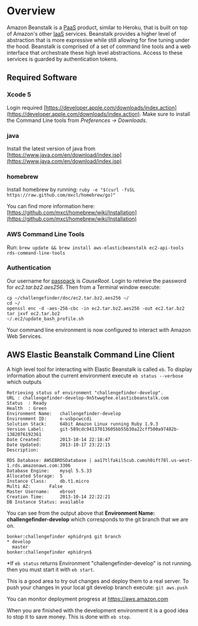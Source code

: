 # Overview
Amazon Beanstalk is a [PaaS](https://en.wikipedia.org/wiki/Cloud_computing#Platform_as_a_service_.28PaaS.29) product, similar to Heroku, that is built on top of Amazon's other [IaaS](https://en.wikipedia.org/wiki/Cloud_computing#Infrastructure_as_a_service_.28IaaS.29) services. Beanstalk provides a higher level of abstraction that is more expressive while still allowing for fine tuning under the hood. Beanstalk is comprised of a set of command line tools and a web interface that orchestrate these high level abstractions. Access to these services is guarded by authentication tokens.

## Required Software

### Xcode 5
Login required [https://developer.apple.com/downloads/index.action](https://developer.apple.com/downloads/index.action). Make sure to install the Command Line tools from _Preferences -> Downloads_.

### java
Install the latest version of java from [https://www.java.com/en/download/index.jsp](https://www.java.com/en/download/index.jsp)

### homebrew
Install homebrew by running: ``ruby -e "$(curl -fsSL https://raw.github.com/mxcl/homebrew/go)"``

You can find more information here: [https://github.com/mxcl/homebrew/wiki/Installation](https://github.com/mxcl/homebrew/wiki/Installation)

### AWS Command Line Tools
Run: ``brew update && brew install aws-elasticbeanstalk ec2-api-tools rds-command-line-tools``

### Authentication
Our username for [passpack](https://www.passpack.com/online/) is *CauseRoot*. Login to retreive the password for *ec2.tar.bz2.aes256*. Then from a Terminal window execute:

    cp ~/challengefinder/doc/ec2.tar.bz2.aes256 ~/
    cd ~/
    openssl enc -d -aes-256-cbc -in ec2.tar.bz2.aes256 -out ec2.tar.bz2
    tar jxvf ec2.tar.bz2
    ~/.ec2/update_bash_profile.sh
    
Your command line environment is now configured to interact with Amazon Web Services.

## AWS Elastic Beanstalk Command Line Client
A high level tool for interacting with Elastic Beanstalk is called ``eb``. To display information about the current environment execute ``eb status --verbose`` which outputs

    Retrieving status of environment "challengefinder-develop".
    URL	: challengefinder-develop-9n5twwgfee.elasticbeanstalk.com
    Status	: Ready
    Health	: Green
    Environment Name:	challengefinder-develop
    Environment ID:		e-usbpcwccdi
    Solution Stack:		64bit Amazon Linux running Ruby 1.9.3
    Version Label:		git-589cdc94137013605bb55b30a22cff500a97482b-1382076192361
    Date Created:		2013-10-14 22:18:47
    Date Updated:		2013-10-17 23:22:15
    Description:		

    RDS Database: AWSEBRDSDatabase | aa17tlfakil5cub.cumsh0ift78l.us-west-1.rds.amazonaws.com:3306
    Database Engine:	mysql 5.5.33
    Allocated Storage:	5
    Instance Class:		db.t1.micro
    Multi AZ:		False
    Master Username:	ebroot
    Creation Time:		2013-10-14 22:22:21
    DB Instance Status:	available

You can see from the output above that **Environment Name:	challengefinder-develop** which corresponds to the git branch that we are on.

    bonker:challengefinder ephidryn$ git branch
    * develop
      master
    bonker:challengefinder ephidryn$ 

*If ``eb status`` returns Environment "challengefinder-develop" is not running. then you must start it with ``eb start``.

This is a good area to try out changes and deploy them to a real server. To push your changes in your local git develop branch execute: ``git aws.push``

You can monitor deployment progress at <https://aws.amazon.com>

When you are finished with the development environment it is a good idea to stop it to save money. This is done with ``eb stop``.
